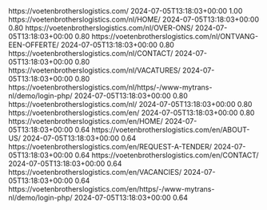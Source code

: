 <urlset xmlns="http://www.sitemaps.org/schemas/sitemap/0.9" xmlns:xsi="http://www.w3.org/2001/XMLSchema-instance" xsi:schemaLocation="http://www.sitemaps.org/schemas/sitemap/0.9 http://www.sitemaps.org/schemas/sitemap/0.9/sitemap.xsd">
<!--  created with Free Online Sitemap Generator www.xml-sitemaps.com  -->
<url>
<loc>https://voetenbrotherslogistics.com/</loc>
<lastmod>2024-07-05T13:18:03+00:00</lastmod>
<priority>1.00</priority>
</url>
<url>
<loc>https://voetenbrotherslogistics.com/nl/HOME/</loc>
<lastmod>2024-07-05T13:18:03+00:00</lastmod>
<priority>0.80</priority>
</url>
<url>
<loc>https://voetenbrotherslogistics.com/nl/OVER-ONS/</loc>
<lastmod>2024-07-05T13:18:03+00:00</lastmod>
<priority>0.80</priority>
</url>
<url>
<loc>https://voetenbrotherslogistics.com/nl/ONTVANG-EEN-OFFERTE/</loc>
<lastmod>2024-07-05T13:18:03+00:00</lastmod>
<priority>0.80</priority>
</url>
<url>
<loc>https://voetenbrotherslogistics.com/nl/CONTACT/</loc>
<lastmod>2024-07-05T13:18:03+00:00</lastmod>
<priority>0.80</priority>
</url>
<url>
<loc>https://voetenbrotherslogistics.com/nl/VACATURES/</loc>
<lastmod>2024-07-05T13:18:03+00:00</lastmod>
<priority>0.80</priority>
</url>
<url>
<loc>https://voetenbrotherslogistics.com/nl/https/-/www-mytrans-nl/demo/login-php/</loc>
<lastmod>2024-07-05T13:18:03+00:00</lastmod>
<priority>0.80</priority>
</url>
<url>
<loc>https://voetenbrotherslogistics.com/nl/</loc>
<lastmod>2024-07-05T13:18:03+00:00</lastmod>
<priority>0.80</priority>
</url>
<url>
<loc>https://voetenbrotherslogistics.com/en/</loc>
<lastmod>2024-07-05T13:18:03+00:00</lastmod>
<priority>0.80</priority>
</url>
<url>
<loc>https://voetenbrotherslogistics.com/en/HOME/</loc>
<lastmod>2024-07-05T13:18:03+00:00</lastmod>
<priority>0.64</priority>
</url>
<url>
<loc>https://voetenbrotherslogistics.com/en/ABOUT-US/</loc>
<lastmod>2024-07-05T13:18:03+00:00</lastmod>
<priority>0.64</priority>
</url>
<url>
<loc>https://voetenbrotherslogistics.com/en/REQUEST-A-TENDER/</loc>
<lastmod>2024-07-05T13:18:03+00:00</lastmod>
<priority>0.64</priority>
</url>
<url>
<loc>https://voetenbrotherslogistics.com/en/CONTACT/</loc>
<lastmod>2024-07-05T13:18:03+00:00</lastmod>
<priority>0.64</priority>
</url>
<url>
<loc>https://voetenbrotherslogistics.com/en/VACANCIES/</loc>
<lastmod>2024-07-05T13:18:03+00:00</lastmod>
<priority>0.64</priority>
</url>
<url>
<loc>https://voetenbrotherslogistics.com/en/https/-/www-mytrans-nl/demo/login-php/</loc>
<lastmod>2024-07-05T13:18:03+00:00</lastmod>
<priority>0.64</priority>
</url>
</urlset>
